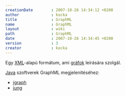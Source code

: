```yaml
---
creationDate        : 2007-10-26 14:34:12 +0200 
author              : kocka 
title               : GraphML 
name                : GraphML 
layout              : wiki 
path                : GraphML 
date                : 2007-10-26 14:34:45 +0200 
version             : 3 
creator             : kocka 
---
```

Egy [XML](XML.html)-alapú formátum, ami [gráfok](graph.html) leírására szolgál.

[Java](java.html) szoftverek GraphML megjelenítéséhez:

*   [jgraph](Missing.html)
*   [jung](jung.html)


